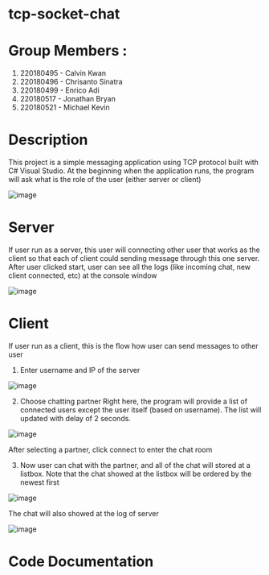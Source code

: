 # tcp-socket-chat

# Group Members : 
1. 220180495 - Calvin Kwan
2. 220180496 - Chrisanto Sinatra
3. 220180499 - Enrico Adi
4. 220180517 - Jonathan Bryan
5. 220180521 - Michael Kevin

# Description
This project is a simple messaging application using TCP protocol built with C# Visual Studio. 
At the beginning when the application runs, the program will ask what is the role of the user (either server or client)

![image](https://github.com/EnricoAdi/tcp-socket-chat/assets/107124591/2a48f2f1-629e-401c-9554-b3f3f7c49c4a)


# Server
If user run as a server, this user will connecting other user that works as the client so that each of client could sending message through this one server.
After user clicked start, user can see all the logs (like incoming chat, new client connected, etc) at the console window

![image](https://github.com/EnricoAdi/tcp-socket-chat/assets/107124591/eaf662b8-2c16-46a0-ac2b-aa992b160fac)

# Client
If user run as a client, this is the flow how user can send messages to other user
1.  Enter username and IP of the server

![image](https://github.com/EnricoAdi/tcp-socket-chat/assets/107124591/274a9ad9-9e0b-4a88-8782-aa427b4a91ba)

2. Choose chatting partner
Right here, the program will provide a list of connected users except the user itself (based on username). The list will updated with delay of 2 seconds.

![image](https://github.com/EnricoAdi/tcp-socket-chat/assets/107124591/c2bcfec8-d614-4285-b75c-c286c97f2ae4)

After selecting a partner, click connect to enter the chat room

3. Now user can chat with the partner, and all of the chat will stored at a listbox. Note that the chat showed at the listbox will be ordered by the newest first

![image](https://github.com/EnricoAdi/tcp-socket-chat/assets/107124591/19cc22d7-a532-42a0-ad2c-9174debd0e07)

The chat will also showed at the log of server

![image](https://github.com/EnricoAdi/tcp-socket-chat/assets/107124591/41d97c81-eb1a-4bfd-9191-b9ea0311d648)


# Code Documentation

